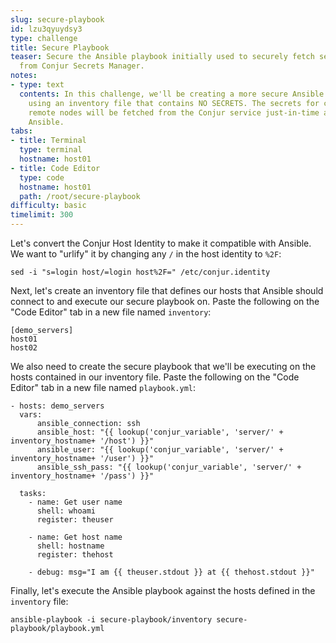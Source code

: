 ```yaml
---
slug: secure-playbook
id: lzu3qyuydsy3
type: challenge
title: Secure Playbook
teaser: Secure the Ansible playbook initially used to securely fetch secrets just-in-time
  from Conjur Secrets Manager.
notes:
- type: text
  contents: In this challenge, we'll be creating a more secure Ansible playbook and
    using an inventory file that contains NO SECRETS. The secrets for connecting to
    remote nodes will be fetched from the Conjur service just-in-time and used by
    Ansible.
tabs:
- title: Terminal
  type: terminal
  hostname: host01
- title: Code Editor
  type: code
  hostname: host01
  path: /root/secure-playbook
difficulty: basic
timelimit: 300
---
```

Let's convert the Conjur Host Identity to make it compatible with Ansible. We want to "urlify" it by changing any `/` in the host identity to `%2F`:

```
sed -i "s=login host/=login host%2F=" /etc/conjur.identity
```

Next, let's create an inventory file that defines our hosts that Ansible should connect to and execute our secure playbook on. Paste the following on the "Code Editor" tab in a new file named `inventory`:

```
[demo_servers]
host01
host02
```

We also need to create the secure playbook that we'll be executing on the hosts contained in our inventory file. Paste the following on the "Code Editor" tab in a new file named `playbook.yml`:

```
- hosts: demo_servers
  vars:
      ansible_connection: ssh
      ansible_host: "{{ lookup('conjur_variable', 'server/' + inventory_hostname+ '/host') }}"
      ansible_user: "{{ lookup('conjur_variable', 'server/' + inventory_hostname+ '/user') }}"
      ansible_ssh_pass: "{{ lookup('conjur_variable', 'server/' + inventory_hostname+ '/pass') }}"

  tasks:
    - name: Get user name
      shell: whoami
      register: theuser

    - name: Get host name
      shell: hostname
      register: thehost

    - debug: msg="I am {{ theuser.stdout }} at {{ thehost.stdout }}"
```

Finally, let's execute the Ansible playbook against the hosts defined in the `inventory` file:

```
ansible-playbook -i secure-playbook/inventory secure-playbook/playbook.yml
```